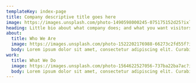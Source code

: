 ```yaml
---
templateKey: index-page
title: Company descriptive title goes here
image: https://images.unsplash.com/photo-1490598000245-075175152d25?ixlib=rb-1.2.1&auto=format&fit=crop&w=1350&q=80
heading: Little bio about what company does; and what you want visitors to know immediately once landing on the site
about:
  title: Who We Are
  image: https://images.unsplash.com/photo-1522202176988-66273c2fd55f?ixlib=rb-1.2.1&ixid=eyJhcHBfaWQiOjEyMDd9&auto=format&fit=crop&w=1351&q=80
  body: Lorem ipsum dolor sit amet, consectetur adipiscing elit. Curabitur viverra nisi urna, et feugiat justo hendrerit quis. Maecenas luctus tellus odio, vel facilisis ligula molestie sed. Ut ac suscipit nisi. Donec a turpis ac lectus mattis volutpat eget eget nulla. Fusce laoreet mi et fringilla pretium. Nunc non malesuada enim, vitae dapibus quam.
work:
  title: What We Do
  image: https://images.unsplash.com/photo-1564622527056-737ba22ba7ac?ixlib=rb-1.2.1&ixid=eyJhcHBfaWQiOjEyMDd9&auto=format&fit=crop&w=1350&q=80
  body: Lorem ipsum dolor sit amet, consectetur adipiscing elit. Curabitur viverra nisi urna, et feugiat justo hendrerit quis. Maecenas luctus tellus odio, vel facilisis ligula molestie sed. Ut ac suscipit nisi. Donec a turpis ac lectus mattis volutpat eget eget nulla. Fusce laoreet mi et fringilla pretium. Nunc non malesuada enim, vitae dapibus quam.
---
```

